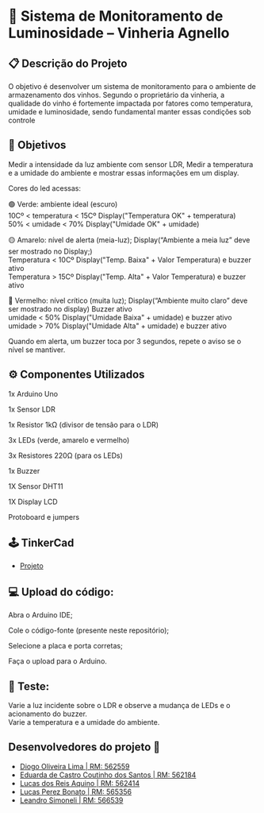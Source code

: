 # 🍷 Sistema de Monitoramento de Luminosidade – Vinheria Agnello
## 📋 Descrição do Projeto

O objetivo é desenvolver um sistema de monitoramento para o ambiente de armazenamento dos vinhos. Segundo o proprietário da vinheria, a qualidade do vinho é fortemente impactada por fatores como temperatura, umidade e luminosidade, sendo fundamental manter essas condições sob controle

## 🎯 Objetivos
Medir a intensidade da luz ambiente com sensor LDR, Medir a temperatura e a umidade do ambiente e mostrar essas informações em um display.

Cores do led acessas:

🟢 Verde: 
ambiente ideal (escuro)  
10Cº < temperatura < 15Cº Display("Temperatura OK" + temperatura)  
50% < umidade < 70% Display("Umidade OK" + umidade)  


🟡 Amarelo: 
nível de alerta (meia-luz); Display(“Ambiente a meia luz” deve ser mostrado no Display;)  
Temperatura < 10Cº Display("Temp. Baixa" + Valor Temperatura) e buzzer ativo  
Temperatura > 15Cº Display("Temp. Alta" + Valor Temperatura) e buzzer ativo  


🔴 Vermelho: 
nível crítico (muita luz); Display(“Ambiente muito claro” deve ser mostrado no display) Buzzer ativo  
umidade < 50% Display("Umidade Baixa" + umidade) e buzzer ativo  
umidade > 70% Display("Umidade Alta" + umidade) e buzzer ativo  



Quando em alerta, um buzzer toca por 3 segundos, repete o aviso se o nível se mantiver.

## ⚙️ Componentes Utilizados
1x Arduino Uno

1x Sensor LDR

1x Resistor 1kΩ (divisor de tensão para o LDR)

3x LEDs (verde, amarelo e vermelho)

3x Resistores 220Ω (para os LEDs)

1x Buzzer

1X Sensor DHT11

1X Display LCD

Protoboard e jumpers

## 🕹️ TinkerCad

- [Projeto](https://www.tinkercad.com/things/iryyTOm2NdR-checkpoint-edge/editel?returnTo=https%3A%2F%2Fwww.tinkercad.com%2Fdashboard&sharecode=YwfjBHHS2fJPUteCx_2BqlvWlVWSF4Dw36xt0A6M0LY)

## 💻 Upload do código:
Abra o Arduino IDE;

Cole o código-fonte (presente neste repositório);

Selecione a placa e porta corretas;

Faça o upload para o Arduino.

## 🧪 Teste:
Varie a luz incidente sobre o LDR e observe a mudança de LEDs e o acionamento do buzzer.  
Varie a temperatura e a umidade do ambiente.

## Desenvolvedores do projeto :busts_in_silhouette:

- [Diogo Oliveira Lima | RM: 562559](https://github.com/oliveiralimadiogo)
- [Eduarda de Castro Coutinho dos Santos | RM: 562184](https://github.com/DudaFror)
- [Lucas dos Reis Aquino | RM: 562414 ](https://github.com/LucassAquino)
- [Lucas Perez Bonato | RM: 565356](https://github.com/LucasBonato)
- [Leandro Simoneli | RM: 566539](https://github.com/Leo010906)

